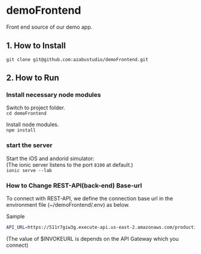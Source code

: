 # demoFrontend
Front end source of our demo app.

## 1. How to Install
```git clone git@github.com:azabustudio/demoFrontend.git```

## 2. How to Run
### Install necessary node modules
Switch to project folder.<br>
```cd demoFrontend```

Install node modules.<br>
```npm install```

### start the server
Start the iOS and andorid simulator: <br>
(The ionic server listens to the port `8100` at default.)<br>
```ionic serve --lab```

### How to Change REST-API(back-end) Base-url
To connect with REST-API, we define the connection base url in the environment file (~/demoFrontend/.env) as below.

Sample
```sh
API_URL=https://511r7giw3g.execute-api.us-east-2.amazonaws.com/production/
```


(The value of $INVOKEURL is depends on the API Gateway which you connect)


